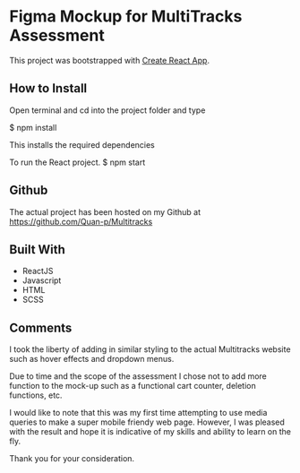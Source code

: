 # Figma Mockup for MultiTracks Assessment

This project was bootstrapped with [Create React App](https://github.com/facebook/create-react-app).

## How to Install

Open terminal and cd into the project folder and type

$ npm install

This installs the required dependencies

To run the React project.
$ npm start

## Github

The actual project has been hosted on my Github at https://github.com/Quan-p/Multitracks

## Built With

- ReactJS
- Javascript
- HTML
- SCSS

## Comments

I took the liberty of adding in similar styling to the actual Multitracks website such as hover effects and dropdown menus.

Due to time and the scope of the assessment I chose not to add more function to the mock-up such as a functional cart counter, deletion functions, etc.

I would like to note that this was my first time attempting to use media queries to make a super mobile friendy web page.  However, I was pleased with the result and hope it is indicative of my skills and ability to learn on the fly.

Thank you for your consideration.